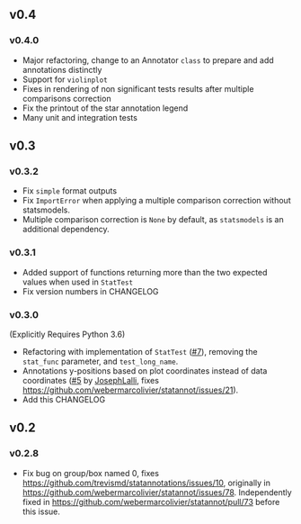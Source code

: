 ## v0.4
### v0.4.0
 - Major refactoring, change to an Annotator `class` to prepare and add annotations distinctly
 - Support for `violinplot`
 - Fixes in rendering of non significant tests results after multiple comparisons correction
 - Fix the printout of the star annotation legend
 - Many unit and integration tests

## v0.3
### v0.3.2
 - Fix `simple` format outputs
 - Fix `ImportError` when applying a multiple comparison correction without statsmodels.
 - Multiple comparison correction is `None` by default, as `statsmodels` is an additional dependency.

### v0.3.1
 - Added support of functions returning more than the two expected values when used in `StatTest`
 - Fix version numbers in CHANGELOG

### v0.3.0
(Explicitly Requires Python 3.6)

 - Refactoring with implementation of `StatTest`
   ([#7](https://github.com/trevismd/statannotations/pull/5)), removing the 
   `stat_func` parameter, and `test_long_name`.
 - Annotations y-positions based on plot coordinates instead of data coordinates 
   ([#5](https://github.com/trevismd/statannotations/pull/5) by [JosephLalli](https://github.com/JosephLalli), fixes https://github.com/webermarcolivier/statannot/issues/21).
 - Add this CHANGELOG

## v0.2
### v0.2.8
 - Fix bug on group/box named 0, fixes https://github.com/trevismd/statannotations/issues/10, originally in https://github.com/webermarcolivier/statannot/issues/78. Independently fixed in https://github.com/webermarcolivier/statannot/pull/73 before this issue.

